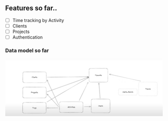 ## Features so far..
- [ ] Time tracking by Activity
- [ ] Clients
- [ ] Projects
- [ ] Authentication

### Data model so far
![Alt text](image.png)